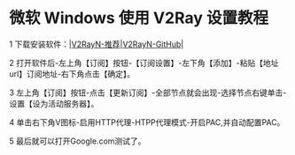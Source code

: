 # 微软 Windows 使用 V2Ray 设置教程

1 下载安装软件：|[V2RayN-推荐](https://github.com/V2Server/V2Ray/raw/master/v2rayN-Core.zip)|[V2RayN-GitHub](https://github.com/2dust/v2rayN/releases)|

2 打开软件后-左上角【订阅】按钮-【订阅设置】-左下角【添加】-粘贴【地址url】订阅地址-右下角点击【确定】。

3 左上角【订阅】按钮-点击【更新订阅】-全部节点就会出现-选择节点右键单击-设置【设为活动服务器】。

4 单击右下角V图标-启用HTTP代理-HTPP代理模式-开启PAC,并自动配置PAC。

5 最后就可以打开Google.com测试了。
